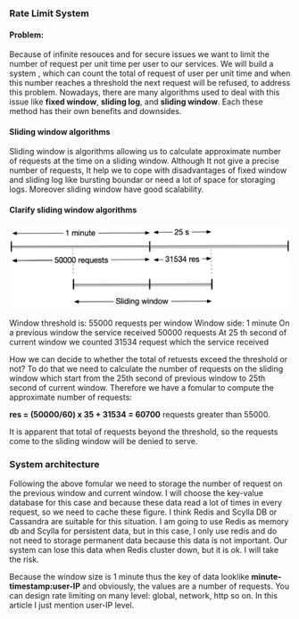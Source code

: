 ### Rate Limit System
#### Problem: 
Because of infinite resouces and for secure issues we want to limit the number of request per unit time per user to our services. We will build a system , which can count the total of request of user per unit time and when this number reaches a threshold the next request will be refused, to address this problem.
Nowadays, there are many algorithms used to deal with this issue like **fixed window**, **sliding log**, and **sliding window**. Each these method has their own benefits and downsides.

#### Sliding window algorithms
Sliding window is algorithms allowing us to calculate approximate number of requests at the time on a sliding window. Although It not give a precise number of requests, It help we to cope with disadvantages of fixed window and sliding log like bursting boundar or need a lot of space for storaging logs. Moreover sliding window have good scalability.

#### Clarify sliding window algorithms
<img alt='slidingwindow' src='./slidingwindows.png'>

Window threshold is: 55000 requests per window
Window side: 1 minute
On a previous window the service received 50000 requests
At 25 th second of current window we counted 31534 request which the service received

How we can decide to whether the total of retuests exceed the threshold or not?
To do that we need to calculate the number of requests on the sliding window which start from the 25th second of previous window to 25th second of current window.
Therefore we have a fomular to compute the approximate number of requests: 

**res = (50000/60) x 35 + 31534 = 60700** requests greater than 55000.

It is apparent that total of requests beyond the threshold, so the requests come to the sliding window will be denied to serve.

### System architecture

Following the above fomular we need to storage the number of request on the previous window and current window.
I will choose the key-value database for this case and because these data read a lot of times in every request, so we need to cache these figure.
I think Redis and Scylla DB or Cassandra are suitable for this situation. I am going to use Redis as memory db and Scylla for persistent data, but in this case, I only use redis and do not need
to storage permanent data because this data is not important. Our system can lose this data when Redis cluster down, but it is ok. I will take the risk. 

Because the window size is 1 minute thus the key of data looklike **minute-timestamp:user-IP** and obviously, the values are a number of requests. You can design rate limiting on many level: global, network, http so on. In this article I just mention user-IP level.


